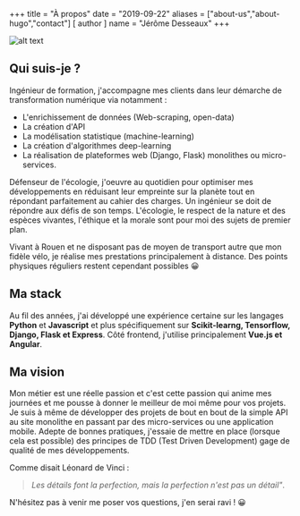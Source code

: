 +++
title = "À propos"
date = "2019-09-22"
aliases = ["about-us","about-hugo","contact"]
[ author ]
  name = "Jérôme Desseaux"
+++

![alt text](/fullstack.jpg "Logo Title Text 1")

## Qui suis-je ?
<!-- 
Ingénieur spécialisé en Architecture des systèmes d'information, je conçois et réalise des applications web et mobiles **pérennes, structurées et maintenables** depuis 2011 et, plus récemment en freelance, depuis 2018.  -->

Ingénieur de formation, j'accompagne mes clients dans leur démarche de transformation numérique via notamment : 
- L'enrichissement de données (Web-scraping, open-data)
- La création d'API
- La modélisation statistique (machine-learning)
- La création d'algorithmes deep-learning
- La réalisation de plateformes web (Django, Flask) monolithes ou micro-services.

Défenseur de l'écologie, j'oeuvre au quotidien pour optimiser mes développements en réduisant leur empreinte sur la planète tout en répondant parfaitement au cahier des charges. Un ingénieur se doit de répondre aux défis de son temps. L'écologie, le respect de la nature et des espèces vivantes, l'éthique et la morale sont pour moi des sujets de premier plan.
      
Vivant à Rouen et ne disposant pas de moyen de transport autre que mon fidèle vélo, je réalise mes prestations principalement à distance. Des points physiques réguliers restent cependant possibles 😀

## Ma stack

Au fil des années, j'ai développé une expérience certaine sur les langages **Python** et **Javascript** et plus spécifiquement sur **Scikit-learng, Tensorflow, Django, Flask et Express**. Côté frontend, j'utilise principalement **Vue.js et Angular**.

 <!-- Je réalise aussi des applications mobiles à l'aide du nouveau framework montant de Google : **Flutter**. Plus récemment, j'ai obtenu une certification **Swift** me permettant de développer des compétences sur les applications natives iOS. -->


## Ma vision

Mon métier est une réelle passion et c'est cette passion qui anime mes journées et me pousse à donner le meilleur de moi même pour vos projets. Je suis à même de développer des projets de bout en bout de la simple API au site monolithe en passant par des micro-services ou une application mobile. Adepte de bonnes pratiques, j'essaie de mettre en place (lorsque cela est possible) des principes de TDD (Test Driven Development) gage de qualité de mes développements.
  
  
Comme disait Léonard de Vinci :   

> *Les détails font la perfection, mais la perfection n'est pas un détail"*. 


N'hésitez pas à venir me poser vos questions, j'en serai ravi ! 😀